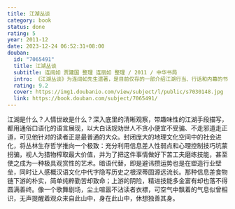 ```yaml
---
title: 江湖丛谈
category: book
status: done
rating: 5
year: 2011-12
date: 2023-12-24 06:52:31+08:00
douban:
  id: "7065491"
  title: 江湖丛谈
  subtitle: 连阔如 贾建国 整理 连丽如 整理 / 2011 / 中华书局
  intro: 《江湖丛谈》为连阔如先生遗著，是目前仅存的一部介绍江湖行当、行话和内幕的书。详细介绍了清末民初以来江湖上的诸多行当及行规，对当时广泛流行于北平、天津等地的丰富多彩的曲艺艺术，如评书、大鼓、相声、坠子、数来宝、竹板书等，追根溯源、分别流派、介绍演出状况；评介了众多深有影响的曲艺演唱家的艺术造诣、演唱特色以及他们的生活状况。书中还以大量篇幅记述和揭露了这一时期江湖行当的内幕以及危害社会的种种骗术。作者于上世纪30年代以云游客笔名在北平《时言报》连载书稿内容，1936年（民国二十五年）由时言报社结集出版。此次增订再版，补充了“小绺门”“风门”“雁门”等原书未及的几节文字，李滨声先生特为作彩色插图50余幅，书中另配有多幅珍贵人物及历史资料照片。为曲艺史尤其是评书史、相声史的研究，提供了许多可资参考的材料。这是一部奇人写的奇书，是“身为江湖中人，而又内心纯正”的江湖艺人秉承“拯人济世之心”而创作的一部空前绝后的伟大作品。
  rating: 9.2
  cover: https://img1.doubanio.com/view/subject/l/public/s7030148.jpg
  link: https://book.douban.com/subject/7065491/
---
```


江湖是什么？人情世故是什么？深入底里的清晰观察，带趣味性的江湖手段描写，都用通俗口语化的语言展现，以大白话规劝世人不贪小便宜不受骗、不走邪道走正道，可见他针对的读者正是最普通的大众。封闭庞大的地理文化空间中的社会进化，将丛林生存哲学推向一个极致：充分利用信息差人性弱点和心理控制技巧坑蒙拐骗，视人为猎物榨取最大价值，并为了把这件事情做好下苦工夫磨练技能，甚至使之成为一种极具观赏性的艺术。暗语代替，即是避讳攒运势也是在塑造行业壁垒，同时让人感概汉语文化中代字隐写历史之根深蒂固源远流长。那种信息差食物链下游的朴实，简单纯粹勤苦却致命；上游的阴险，精进技能多金富有却也落不得圆满善终。像一个歌舞剧场，尘土喧嚣不沾读者衣襟，可空气中飘着的气息似曾相识，无声提醒着观众来自此山中，身在此山中，休想独善其身。
